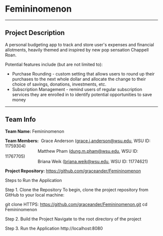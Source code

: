 # Femininomenon
------------------------
## Project Description
A personal budgeting app to track and store user's expenses and financial allotments, heavily themed and inspired by new pop sensation Chappell Roan. 

Potential features include (but are not limited to):
* Purchase Rounding - custom setting that allows users to round up their purchases to the next whole dollar and allocate the change to their choice of savings, donations, investments, etc.
* Subscription Management - remind users of regular subscription services they are enrolled in to identify potential opportunities to save money

------------------------
## Team Info
**Team Name:** Femininomenon

**Team Members:** &nbsp;Grace Anderson (grace.j.anderson@wsu.edu, WSU ID: 11759304)  
&emsp; &emsp; &emsp; &emsp; &emsp; &emsp; Matthew Pham (dung.m.pham@wsu.edu, WSU ID: 11767705)  
&emsp; &emsp; &emsp; &emsp; &emsp; &emsp; Briana Weik (briana.weik@wsu.edu, WSU ID: 11774621)
                
**Project Repository:** https://github.com/graceander/Femininomenon


Steps to Run the Application

Step 1. Clone the Repository
   To begin, clone the project repository from GitHub to your local machine:

git clone HTTPS: https://github.com/graceander/Femininomenon.git
cd Femininomenon

Step 2. Build the Project
   Navigate to the root directory of the project 

Step 3. Run the Application
http://localhost:8080